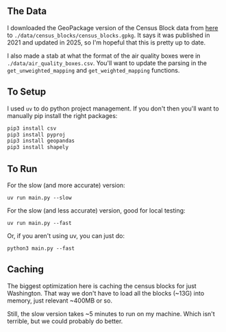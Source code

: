 ## The Data

I downloaded the GeoPackage version of the Census Block data from [here](https://hub.arcgis.com/datasets/d795eaa6ee7a40bdb2efeb2d001bf823_0/about)
to `./data/census_blocks/census_blocks.gpkg`.
It says it was published in 2021 and updated in 2025, so I'm hopeful that this is pretty up to date.

I also made a stab at what the format of the air quality boxes were in `./data/air_quality_boxes.csv`. You'll want to update the parsing in the `get_unweighted_mapping` and `get_weighted_mapping` functions.

## To Setup

I used `uv` to do python project management. If you don't then you'll want to
manually pip install the right packages:

```bash
pip3 install csv
pip3 install pyproj
pip3 install geopandas
pip3 install shapely
```

## To Run

For the slow (and more accurate) version:

`uv run main.py --slow`

For the slow (and less accurate) version, good for local testing:

`uv run main.py --fast`

Or, if you aren't using uv, you can just do:

`python3 main.py --fast`

## Caching

The biggest optimization here is caching the census blocks for just Washington. That way we don't have to load all the blocks (~13G) into memory, just relevant ~400MB or so.

Still, the slow version takes ~5 minutes to run on my machine. Which isn't terrible, but we could probably do better.
